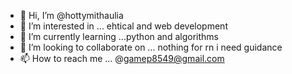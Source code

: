 - 👋 Hi, I’m @hottymithaulia
- 👀 I’m interested in ... ehtical and web development  
- 🌱 I’m currently learning ...python and algorithms
- 💞️ I’m looking to collaborate on ... nothing for rn i need guidance  
- 📫 How to reach me ... @gamep8549@gmail.com 

<!---
hottymithaulia/hottymithaulia is a ✨ special ✨ repository because its `README.md` (this file) appears on your GitHub profile.
You can click the Preview link to take a look at your changes.
--->
